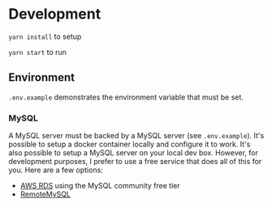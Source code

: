 # Development
`yarn install` to setup

`yarn start` to run

## Environment

`.env.example` demonstrates the environment variable that must be set.

### MySQL

A MySQL server must be backed by a MySQL server (see `.env.example`). It's possible to setup a docker container locally and configure it to work. It's also possible to setup a MySQL server on your local dev box. However, for development purposes, I prefer to use a free service that does all of this for you. Here are a few options:

- [AWS RDS](https://aws.amazon.com/rds/free/) using the MySQL community free tier
- [RemoteMySQL](https://remotemysql.com/)